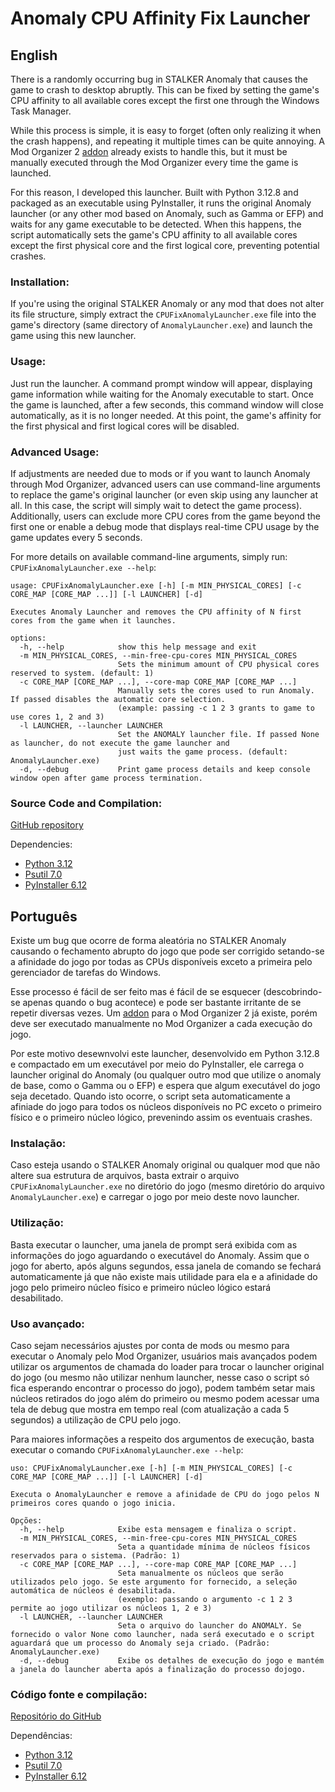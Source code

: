 # Anomaly CPU Affinity Fix Launcher

## English
There is a randomly occurring bug in STALKER Anomaly that causes the game to crash to desktop abruptly. This can be fixed by setting the game's CPU affinity to all available cores except the first one through the Windows Task Manager.

While this process is simple, it is easy to forget (often only realizing it when the crash happens), and repeating it multiple times can be quite annoying. A Mod Organizer 2 [addon](https://www.moddb.com/mods/stalker-anomaly/addons/mo2-plugin-anomaly-cpu-affinity) already exists to handle this, but it must be manually executed through the Mod Organizer every time the game is launched.

For this reason, I developed this launcher. Built with Python 3.12.8 and packaged as an executable using PyInstaller, it runs the original Anomaly launcher (or any other mod based on Anomaly, such as Gamma or EFP) and waits for any game executable to be detected. When this happens, the script automatically sets the game's CPU affinity to all available cores except the first physical core and the first logical core, preventing potential crashes.

### Installation:
If you're using the original STALKER Anomaly or any mod that does not alter its file structure, simply extract the `CPUFixAnomalyLauncher.exe` file into the game's directory (same directory of `AnomalyLauncher.exe`) and launch the game using this new launcher.

### Usage:
Just run the launcher. A command prompt window will appear, displaying game information while waiting for the Anomaly executable to start. Once the game is launched, after a few seconds, this command window will close automatically, as it is no longer needed. At this point, the game's affinity for the first physical and first logical cores will be disabled.

### Advanced Usage:
If adjustments are needed due to mods or if you want to launch Anomaly through Mod Organizer, advanced users can use command-line arguments to replace the game's original launcher (or even skip using any launcher at all. In this case, the script will simply wait to detect the game process). Additionally, users can exclude more CPU cores from the game beyond the first one or enable a debug mode that displays real-time CPU usage by the game updates every 5 seconds.

For more details on available command-line arguments, simply run: `CPUFixAnomalyLauncher.exe --help`:

```
usage: CPUFixAnomalyLauncher.exe [-h] [-m MIN_PHYSICAL_CORES] [-c CORE_MAP [CORE_MAP ...]] [-l LAUNCHER] [-d]

Executes Anomaly Launcher and removes the CPU affinity of N first cores from the game when it launches.

options:
  -h, --help            show this help message and exit
  -m MIN_PHYSICAL_CORES, --min-free-cpu-cores MIN_PHYSICAL_CORES
                        Sets the minimum amount of CPU physical cores reserved to system. (default: 1)
  -c CORE_MAP [CORE_MAP ...], --core-map CORE_MAP [CORE_MAP ...]
                        Manually sets the cores used to run Anomaly. If passed disables the automatic core selection.
                        (example: passing -c 1 2 3 grants to game to use cores 1, 2 and 3)
  -l LAUNCHER, --launcher LAUNCHER
                        Set the ANOMALY launcher file. If passed None as launcher, do not execute the game launcher and
                        just waits the game process. (default: AnomalyLauncher.exe)
  -d, --debug           Print game process details and keep console window open after game process termination.
```

### Source Code and Compilation:
[GitHub repository](https://github.com/renard162/Anomaly_CPU_Fix_Launcher)

Dependencies:
- [Python 3.12](https://www.python.org)
- [Psutil 7.0](https://pypi.org/project/psutil/)
- [PyInstaller 6.12](https://pypi.org/project/pyinstaller/)


## Português
Existe um bug que ocorre de forma aleatória no STALKER Anomaly causando o fechamento abrupto do jogo que pode ser corrigido setando-se a afinidade do jogo por todas as CPUs disponíveis exceto a primeira pelo gerenciador de tarefas do Windows.

Esse processo é fácil de ser feito mas é fácil de se esquecer (descobrindo-se apenas quando o bug acontece) e pode ser bastante irritante de se repetir diversas vezes. Um [addon](https://www.moddb.com/mods/stalker-anomaly/addons/mo2-plugin-anomaly-cpu-affinity) para o Mod Organizer 2 já existe, porém deve ser executado manualmente no Mod Organizer a cada execução do jogo.

Por este motivo desewnvolvi este launcher, desenvolvido em Python 3.12.8 e compactado em um executável por meio do PyInstaller, ele carrega o launcher original do Anomaly (ou qualquer outro mod que utilize o anomaly de base, como o Gamma ou o EFP) e espera que algum executável do jogo seja decetado. Quando isto ocorre, o script seta automaticamente a afiniade do jogo para todos os núcleos disponíveis no PC exceto o primeiro físico e o primeiro núcleo lógico, prevenindo assim os eventuais crashes.

### Instalação:
Caso esteja usando o STALKER Anomaly original ou qualquer mod que não altere sua estrutura de arquivos, basta extrair o arquivo `CPUFixAnomalyLauncher.exe` no diretório do jogo (mesmo diretório do arquivo `AnomalyLauncher.exe`) e carregar o jogo por meio deste novo launcher.

### Utilização:
Basta executar o launcher, uma janela de prompt será exibida com as informações do jogo aguardando o executável do Anomaly. Assim que o jogo for aberto, após alguns segundos, essa janela de comando se fechará automaticamente já que não existe mais utilidade para ela e a afinidade do jogo pelo primeiro núcleo físico e primeiro núcleo lógico estará desabilitado.

### Uso avançado:
Caso sejam necessários ajustes por conta de mods ou mesmo para executar o Anomaly pelo Mod Organizer, usuários mais avançados podem utilizar os argumentos de chamada do loader para trocar o launcher original do jogo (ou mesmo não utilizar nenhum launcher, nesse caso o script só fica esperando encontrar o processo do jogo), podem também setar mais núcleos retirados do jogo além do primeiro ou mesmo podem acessar uma tela de debug que mostra em tempo real (com atualização a cada 5 segundos) a utilização de CPU pelo jogo.

Para maiores informações a respeito dos argumentos de execução, basta executar o comando `CPUFixAnomalyLauncher.exe --help`:

```
uso: CPUFixAnomalyLauncher.exe [-h] [-m MIN_PHYSICAL_CORES] [-c CORE_MAP [CORE_MAP ...]] [-l LAUNCHER] [-d]

Executa o AnomalyLauncher e remove a afinidade de CPU do jogo pelos N primeiros cores quando o jogo inicia.

Opções:
  -h, --help            Exibe esta mensagem e finaliza o script.
  -m MIN_PHYSICAL_CORES, --min-free-cpu-cores MIN_PHYSICAL_CORES
                        Seta a quantidade mínima de núcleos físicos reservados para o sistema. (Padrão: 1)
  -c CORE_MAP [CORE_MAP ...], --core-map CORE_MAP [CORE_MAP ...]
                        Seta manualmente os núcleos que serão utilizados pelo jogo. Se este argumento for fornecido, a seleção automática de núcleos é desabilitada.
                        (exemplo: passando o argumento -c 1 2 3 permite ao jogo utilizar os núcleos 1, 2 e 3)
  -l LAUNCHER, --launcher LAUNCHER
                        Seta o arquivo do launcher do ANOMALY. Se fornecido o valor None como launcher, nada será executado e o script aguardará que um processo do Anomaly seja criado. (Padrão: AnomalyLauncher.exe)
  -d, --debug           Exibe os detalhes de execução do jogo e mantém a janela do launcher aberta após a finalização do processo dojogo.
```

### Código fonte e compilação:
[Repositório do GitHub](https://github.com/renard162/Anomaly_CPU_Fix_Launcher)

Dependências:
- [Python 3.12](https://www.python.org)
- [Psutil 7.0](https://pypi.org/project/psutil/)
- [PyInstaller 6.12](https://pypi.org/project/pyinstaller/)
